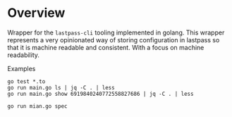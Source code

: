 # Overview

Wrapper for the `lastpass-cli` tooling implemented in golang.  This wrapper represents a very opinionated way of storing configuration in lastpass so that it is machine readable and consistent.  With a focus on machine readability.



Examples


```
go test *.to
go run main.go ls | jq -C . | less
go run main.go show 6919840240772558827686 | jq -C . | less
```

```
go run mian.go spec
```
